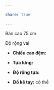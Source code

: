 ---  
share: true  
---  
Bàn cao 75 cm  
Độ rộng vai   
  
- **Chiều cao đệm:**   
- **Tựa lưng:**  
- **Độ rộng tựa:**   
- **Đồ kê tay:** có thể  
